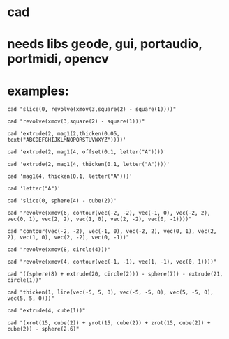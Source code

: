 # cad
# needs libs geode, gui, portaudio, portmidi, opencv
# examples:

`cad "slice(0, revolve(xmov(3,square(2) - square(1))))"`

`cad "revolve(xmov(3,square(2) - square(1)))"`

`cad 'extrude(2, mag1(2,thicken(0.05, text("ABCDEFGHIJKLMNOPQRSTUVWXYZ"))))'`

`cad 'extrude(2, mag1(4, offset(0.1, letter("A"))))'`

`cad 'extrude(2, mag1(4, thicken(0.1, letter("A"))))'`

`cad 'mag1(4, thicken(0.1, letter("A")))'`

`cad 'letter("A")'`

`cad 'slice(0, sphere(4) - cube(2))'`

`cad "revolve(xmov(6, contour(vec(-2, -2), vec(-1, 0), vec(-2, 2), vec(0, 1), vec(2, 2), vec(1, 0), vec(2, -2), vec(0, -1))))"`

`cad "contour(vec(-2, -2), vec(-1, 0), vec(-2, 2), vec(0, 1), vec(2, 2), vec(1, 0), vec(2, -2), vec(0, -1))"`

`cad "revolve(xmov(8, circle(4)))"`

`cad "revolve(xmov(4, contour(vec(-1, -1), vec(1, -1), vec(0, 1))))"`

`cad "((sphere(8) + extrude(20, circle(2))) - sphere(7)) - extrude(21, circle(1))"`

`cad "thicken(1, line(vec(-5, 5, 0), vec(-5, -5, 0), vec(5, -5, 0), vec(5, 5, 0)))"`

`cad "extrude(4, cube(1))"`

`cad "(xrot(15, cube(2)) + yrot(15, cube(2)) + zrot(15, cube(2)) + cube(2)) - sphere(2.6)"`

